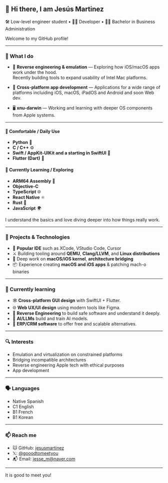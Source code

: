 ## 👋 Hi there, I am Jesús Martinez

🛠️ Low-level engineer student • 🧑‍💻 Developer  • 🧑‍🎓 Bachelor in Business Administration

Welcome to my GitHub profile!

---

### 🧵 What I do

- 🧬 **Reverse engineering & emulation** — Exploring how iOS/macOS apps work under the hood.  
  Recently building tools to expand usability of Intel Mac platforms.

- 📱 **Cross-platform app development** — Applications for a wide range of platforms incluiding iOS, macOS, iPadOS and Android and soon Web dev.

- 🖥️ **xnu-darwin** — Working and learning with deeper OS components from Apple systems.

---

#### 💪 Comfortable / Daily Use
- **Python** 🐍  
- **C / C++** ⚙️  
- **Swift / AppKit-UIKit and a starting in SwiftUI** 🍏  
- **Flutter (Dart)** 📱  

#### 🧪 Currently Learning / Exploring
- **ARM64 Assembly** 🧬
- **Objective-C**
- **TypeScript** 🌐 
- **React Native** ⚛️  
- **Rust** 🦀  
- **JavaScript** 🌍  

I understand the basics and love diving deeper into how things really work.

---

### 🧪 Projects & Technologies

- 🧩 **Popular IDE** such as XCode, VStudio Code, Cursor
- ⚔️ Building tooling around **QEMU**, **Clang/LLVM**, and **Linux distributions**
- 🍎 Deep work on **macOS/iOS kernel**, **architecture bridging**
- 📦 Experience creating **macOS and iOS apps** & patching mach-o binaries

---

### 🌱 Currently learning

- 🕸️ **Cross-platform GUI design** with SwiftUI + Flutter.
- 🌐 **Web UX/UI design** using modern tools like Figma.
- 🔐 **Reverse Engineering** to build safe software and understand it deeply.
- 🤖 **AI/LLMs** build and train AI models.
- 💼 **ERP/CRM software** to offer free and scalable alternatives.

---

### 🔍 Interests

- Emulation and virtualization on constrained platforms  
- Bridging incompatible architectures  
- Reverse engineering Apple tech with ethical purposes  
- App development

---

### 🗣️ Languages
- Native Spanish
- C1 English
- B1 French
- B1 Korean

---

### 📫 Reach me

- 🐱 GitHub: [jesusmartinez](https://github.com/goodtomeetyou)
- 𝕏: [@gooodtomeetyou](https://x.com/gooodtomeetyou)
- 📬 Email: jesse_m@naver.com

---

It is good to meet you!

